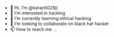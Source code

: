 - 👋 Hi, I’m @karan5028ji
- 👀 I’m interested in hacking
- 🌱 I’m currently learning ethical hacking
- 💞️ I’m looking to collaborate on black hat hacker 
- 📫 How to reach me ...

<!---
karan5028ji/karan5028ji is a ✨ special ✨ repository because its `README.md` (this file) appears on your GitHub profile.
You can click the Preview link to take a look at your changes.
--->
